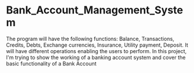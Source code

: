 # Bank_Account_Management_System
The program will have the following functions: Balance, Transactions, Credits, Debts, Exchange currencies, Insurance, Utility payment, Deposit. It will have different operations enabling the users to perform. In this project, I'm trying to show the working of a banking account system and cover the basic functionality of a Bank Account

